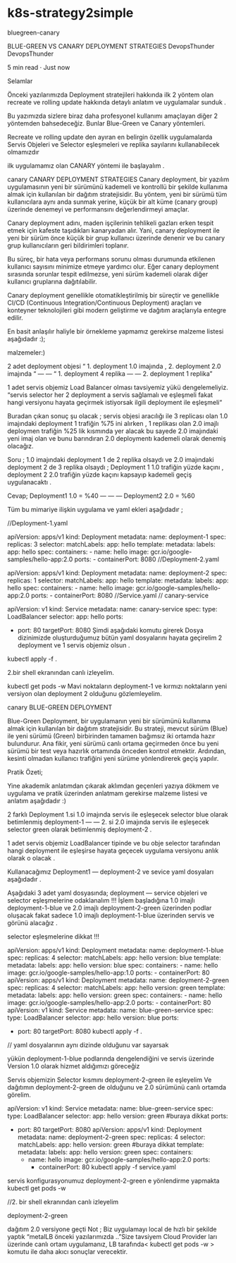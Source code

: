 # k8s-strategy2simple
bluegreen-canary

BLUE-GREEN VS CANARY DEPLOYMENT STRATEGIES
DevopsThunder
DevopsThunder

5 min read
·
Just now




Selamlar

Önceki yazılarımızda Deployment stratejileri hakkında ilk 2 yöntem olan recreate ve rolling update hakkında detaylı anlatım ve uygulamalar sunduk .

Bu yazımızda sizlere biraz daha profesyonel kullanımı amaçlayan diğer 2 yöntemden bahsedeceğiz. Bunlar Blue-Green ve Canary yöntemleri.

Recreate ve rolling update den ayıran en belirgin özellik uygulamalarda Servis Objeleri ve Selector eşleşmeleri ve replika sayılarını kullanabilecek olmamızdır

ilk uygulamamız olan CANARY yöntemi ile başlayalım .


canary
CANARY DEPLOYMENT STRATEGIES
Canary deployment, bir yazılım uygulamasının yeni bir sürümünü kademeli ve kontrollü bir şekilde kullanıma almak için kullanılan bir dağıtım stratejisidir. Bu yöntem, yeni bir sürümü tüm kullanıcılara aynı anda sunmak yerine, küçük bir alt küme (canary group) üzerinde denemeyi ve performansını değerlendirmeyi amaçlar.

Canary deployment adını, maden işçilerinin tehlikeli gazları erken tespit etmek için kafeste taşıdıkları kanaryadan alır. Yani, canary deployment ile yeni bir sürüm önce küçük bir grup kullanıcı üzerinde denenir ve bu canary grup kullanıcıların geri bildirimleri toplanır.

Bu süreç, bir hata veya performans sorunu olması durumunda etkilenen kullanıcı sayısını minimize etmeye yardımcı olur. Eğer canary deployment sırasında sorunlar tespit edilmezse, yeni sürüm kademeli olarak diğer kullanıcı gruplarına dağıtılabilir.

Canary deployment genellikle otomatikleştirilmiş bir süreçtir ve genellikle CI/CD (Continuous Integration/Continuous Deployment) araçları ve konteyner teknolojileri gibi modern geliştirme ve dağıtım araçlarıyla entegre edilir.

En basit anlaşılır haliyle bir örnekleme yapmamız gerekirse malzeme listesi aşağıdadır :);

malzemeler:)

2 adet deployment objesi “ 1. deployment 1.0 imajında , 2. deployment 2.0 imajında “ — — “ 1. deployment 4 replika — — 2. deployment 1 replika”

1 adet servis objemiz Load Balancer olması tavsiyemiz yükü dengelemeliyiz. “servis selector her 2 deployment a servis sağlamalı ve eşleşmeli fakat hangi versiyonu hayata geçirmek istiyorsak ilgili deployment ile eşleşmeli“

Buradan çıkan sonuç şu olacak ; servis objesi aracılığı ile 3 replicası olan 1.0 imajındaki deployment 1 trafiğin %75 ini alırken , 1 replikası olan 2.0 imajlı deploymen trafiğin %25 lik kısmında yer alacak bu sayede 2.0 imajındaki yeni imaj olan ve bunu barındıran 2.0 deploymentı kademeli olarak denemiş olacağız.

Soru ; 1.0 imajındaki deployment 1 de 2 replika olsaydı ve 2.0 imajındaki deployment 2 de 3 replika olsaydı ; Deployment 1 1.0 trafiğin yüzde kaçını , deployment 2 2.0 trafiğin yüzde kaçını kapsayıp kademeli geçiş uygulanacaktı .

Cevap; Deployment1 1.0 = %40 — — — Deployment2 2.0 = %60

Tüm bu mimariye ilişkin uygulama ve yaml ekleri aşağıdadır ;

//Deployment-1.yaml

apiVersion: apps/v1
kind: Deployment
metadata:
  name: deployment-1
spec:
  replicas: 3
  selector:
    matchLabels:
      app: hello
  template:
    metadata:
      labels:
        app: hello
    spec:
      containers:
      - name: hello
        image: gcr.io/google-samples/hello-app:2.0
        ports:
        - containerPort: 8080
//Deployment-2.yaml

apiVersion: apps/v1
kind: Deployment
metadata:
  name: deployment-2
spec:
  replicas: 1
  selector:
    matchLabels:
      app: hello
  template:
    metadata:
      labels:
        app: hello
    spec:
      containers:
      - name: hello
        image: gcr.io/google-samples/hello-app:2.0
        ports:
        - containerPort: 8080
//Service.yaml // canary-service

apiVersion: v1
kind: Service
metadata:
  name: canary-service
spec:
  type: LoadBalancer
  selector:
    app: hello
  ports:
  - port: 80
    targetPort: 8080
Şimdi aşağıdaki komutu girerek Dosya dizinimizde oluşturduğumuz bütün yaml dosyalarını hayata geçirelim 2 deployment ve 1 servis objemiz olsun .

kubectl apply -f .

2.bir shell ekranından canlı izleyelim.

kubectl get pods -w
Mavi noktaların deployment-1 ve kırmızı noktaların yeni versiyon olan deployment 2 olduğunu gözlemleyelim.


canary
BLUE-GREEN DEPLOYMENT

Blue-Green Deployment, bir uygulamanın yeni bir sürümünü kullanıma almak için kullanılan bir dağıtım stratejisidir. Bu strateji, mevcut sürüm (Blue) ile yeni sürümü (Green) birbirinden tamamen bağımsız iki ortamda hazır bulundurur. Ana fikir, yeni sürümü canlı ortama geçirmeden önce bu yeni sürümü bir test veya hazırlık ortamında önceden kontrol etmektir. Ardından, kesinti olmadan kullanıcı trafiğini yeni sürüme yönlendirerek geçiş yapılır.

Pratik Özeti;

Yine akademik anlatımdan çıkarak aklımdan geçenleri yazıya dökmem ve uygulama ve pratik üzerinden anlatmam gerekirse malzeme listesi ve anlatım aşağıdadır :)

2 farklı Deployment 1.si 1.0 imajında servis ile eşleşecek selector blue olarak betimlenmiş deployment-1 — — 2. si 2.0 imajında servis ile eşleşecek selector green olarak betimlenmiş deployment-2 .

1 adet servis objemiz LoadBalancer tipinde ve bu obje selector tarafından hangi deployment ile eşleşirse hayata geçecek uygulama versiyonu anlık olarak o olacak .

Kullanacağımız Deployment1 — deployment-2 ve sevice yaml dosyaları aşağıdadır .

Aşağıdaki 3 adet yaml dosyasında; deployment — service objeleri ve selector eşleşmelerine odaklanalım !!! İşlem başladığına 1.0 imajlı deployment-1-blue ve 2.0 imajlı deployment-2-green üzerinden podlar oluşacak fakat sadece 1.0 imajlı deployment-1-blue üzerinden servis ve görünü alacağız .

selector eşleşmelerine dikkat !!!

apiVersion: apps/v1
kind: Deployment
metadata:
  name: deployment-1-blue
spec:
  replicas: 4
  selector:
    matchLabels:
      app: hello
      version: blue
  template:
    metadata:
      labels:
        app: hello
        version: blue
    spec:
      containers:
      - name: hello
        image: gcr.io/google-samples/hello-app:1.0
        ports:
        - containerPort: 80
apiVersion: apps/v1
kind: Deployment
metadata:
  name: deployment-2-green
spec:
  replicas: 4
  selector:
    matchLabels:
      app: hello
      version: green
  template:
    metadata:
      labels:
        app: hello
        version: green
    spec:
      containers:
      - name: hello
        image: gcr.io/google-samples/hello-app:2.0
        ports:
        - containerPort: 80
apiVersion: v1
kind: Service
metadata:
  name: blue-green-service
spec:
  type: LoadBalancer
  selector:
    app: hello
    version: blue
  ports:
  - port: 80
    targetPort: 8080
kubectl apply -f .

// yaml dosyalarının aynı dizinde olduğunu var sayarsak 

yükün deployment-1-blue podlarında dengelendiğini ve servis üzerinde Version 1.0 olarak hizmet aldığımızı göreceğiz

Servis objemizin Selector kısmını deployment-2-green ile eşleyelim
Ve dağıtımın deployment-2-green de olduğunu ve 2.0 sürümünü canlı ortamda görelim.

apiVersion: v1
kind: Service
metadata:
  name: blue-green-service
spec:
  type: LoadBalancer
  selector:
    app: hello
    version: green #buraya dikkat
  ports:
  - port: 80
    targetPort: 8080
apiVersion: apps/v1
kind: Deployment
metadata:
  name: deployment-2-green
spec:
  replicas: 4
  selector:
    matchLabels:
      app: hello
      version: green #buraya dikkat
  template:
    metadata:
      labels:
        app: hello
        version: green
    spec:
      containers:
      - name: hello
        image: gcr.io/google-samples/hello-app:2.0
        ports:
        - containerPort: 80
kubectl apply -f service.yaml

servis konfigurasyonumuz deployment-2-green e yönlendirme yapmakta
kubectl get pods -w

//2. bir shell ekranından canlı izleyelim

deployment-2-green


dağıtım 2.0 versiyone geçti
Not ; Biz uygulamayı local de hızlı bir şekilde yaptık “metalLB önceki yazılarımızda ..”Size tavsiyem Cloud Provider ları üzerinde canlı ortam uygulamanız, LB tarafında< kubectl get pods -w > komutu ile daha akıcı sonuçlar verecektir.
